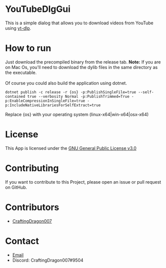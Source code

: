 # YouTubeDlgGui

This is a simple dialog that allows you to download videos from YouTube using [yt-dlp](https://github.com/yt-dlp/yt-dlp).
# How to run
Just download the precompiled binary from the release tab.
**Note:** If you are on Mac Os, you'll need to download the dylib files in the same directory as the executable.
<br>
<br>
Of course you could also build the application using dotnet.
```shell
dotnet publish -c release -r {os} -p:PublishSingleFile=true --self-contained true --verbosity Normal -p:PublishTrimmed=True -p:EnableCompressionInSingleFile=true -p:IncludeNativeLibrariesForSelfExtract=true
```
Replace {os} with your operating system (linux-x64|win-x64|osx-x64)
# License
This App is licensed under the [GNU General Public License v3.0](https://www.gnu.org/licenses/gpl-3.0.en.html)

# Contributing
If you want to contribute to this Project, please open an issue or pull request on GitHub.

# Contributors
- [CraftingDragon007](https://github.com/CraftingDragon007)

# Contact
- [Email](mailto:craftingdragon007@outlook.com)
- Discord: CraftingDragon007#9504